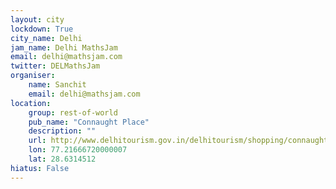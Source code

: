 ```yaml
---
layout: city                                           
lockdown: True
city_name: Delhi                                                               
jam_name: Delhi MathsJam
email: delhi@mathsjam.com
twitter: DELMathsJam
organiser:
    name: Sanchit
    email: delhi@mathsjam.com
location:
    group: rest-of-world
    pub_name: "Connaught Place"
    description: ""
    url: http://www.delhitourism.gov.in/delhitourism/shopping/connaught_place.jsp
    lon: 77.21666720000007
    lat: 28.6314512
hiatus: False
---
```

